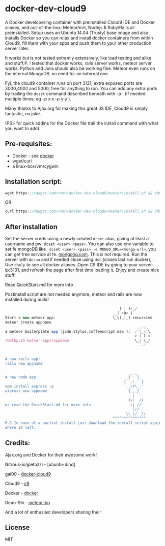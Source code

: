 docker-dev-cloud9
=================

A Docker developering container with preinstalled Cloud9 IDE and Docker aliases, and out-of-the-box: Meteor/mrt, Nodejs & Ruby/Rails all preinstalled.
Setup uses an Ubuntu 14.04 (Trusty) base image and also installs Docker so you can relax and install docker containers from within Cloud9, 
fill them with your apps and push them to ypur other production server later. 

It works but is not tested extremly extensively, like load testing and alike and stuff;P. I tested that docker works, rails server works, meteor server works. Python and Julia should also be working fine. Meteor even runs on the internal MongoDB, no need for an external one.

Fyi, the cloud9 container runs on port 3131, extra exposed ports are 3000,4000 and 5000, free for anything to run.
You can add any extra ports by trailing the ```dcset``` command described beneath with -p <PORT>:<PORT> (if needed multiple times; eg -p x:x -p y:y ).

Many thanks to Ajax.org for making this great JS IDE, Cloud9 is simply fantastic, no joke.

(PS> for quick addins for the Docker file trail the install command with what you want to add)

Pre-requisites:
----
  - Docker  - see [docker]
  - wget/curl
  - a linux-box/vm/cygwin
 
Installation script:
----
```js
wget https://rawgit.com/rvmn/docker-dev-cloud9/master/install.sh && chmod +x install.sh && ./install.sh
```
OR
```js
curl https://rawgit.com/rvmn/docker-dev-cloud9/master/install.sh && chmod +x install.sh && ./install.sh
```

After installation
------
Set the server creds using a newly created ``` dcset ``` alias, giving at least a username and pw: ``` dcset <user> <pass> ```. You can also
use env variable to set fe mongoDB like ``` dcset <user> <pass> -e MONGO_URL=<mongo-url>```, you can get free service at fe. [mongohq.com](http://mongohq.com). This is not required.
Run the server with ``` dcrun ``` and if needed close using ``` dst ``` (closes last run docker), . Use ``` dhelp ``` to see all docker aliases. 
Open C9 IDE by going to your server-ip:3131, and refresh the page after first time loading it.
Enjoy and create nice stuff!

Read QuickStart.md for more info

Postinstall script are not needed anymore, meteor and rails are now installed during build! 
```js											 	 ___
						                            ( | )/_/
												 __( >O< )
Start a new meteor app:							 \_\(_|_) recursive  
meteor create appname								 					
															_,-._	 
a meteor boilerplate app (jade,stylus,coffeescript,msx ):  / \_/ \
														   >-(_)-<    
/metbp.sh meteor-apps/appname							   \_/ \_/
														     `-'
																						
																						
A new rails app:																						
rails new appname																					
																							
												         _ _
A new node app:									       _{ ' }_
												      { `.!.` }
npm install express -g							      ',_/Y\_,'
express new appname				     				    {_,_}
												          |
													    (\|  /)
or read the QuickStart.md for more info				     \| //
													   	  |//
													   \\ |/  //
												 ^^^^^^^^^^^^^^^
P.S In case of a partial install just download the install script again, docker will continue
where it left.
```
Credits:
----
Ajax.org and Docker for their awesome work!

Nitrous-io/jpetazzi - [ubuntu-dind]

gai00  - [docker-cloud9]

Cloud9 - [c9]

Docker - [docker]

Dean-Shi - [meteor-bp]

And a lot of enthusiast developers sharing their 

License
----

MIT

[dind]:https://github.com/nitrous-io/ubuntu-dind
[docker-cloud9]:https://github.com/gai00/docker-cloud9
[mongohq]:https://www.mongohq.com/
[c9]:http://cloud9.io
[docker]:http://docker.io
[meteor-bp]:https://github.com/Dean-Shi/Meteor-Boilerplate.git